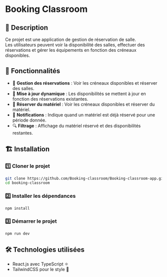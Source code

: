 # Booking Classroom

## 📖 Description
Ce projet est une application de gestion de réservation de salle.  
Les utilisateurs peuvent voir la disponibilité des salles, effectuer des réservations et gérer les équipements en fonction des créneaux disponibles.

## 🚀 Fonctionnalités
- 📅 **Gestion des réservations** : Voir les créneaux disponibles et réserver des salles.
- 🔄 **Mise à jour dynamique** : Les disponibilités se mettent à jour en fonction des réservations existantes.
- 📅 **Réserver du matériel** : Voir les créneaux disponibles et réserver du matériel.
- 🔔 **Notifications** : Indique quand un matériel est déjà réservé pour une période donnée.
- 🔍 **Filtrage** : Affichage du matériel réservé et des disponibilités restantes.


## 🏗️ Installation

### 1️⃣ **Cloner le projet**
```bash
git clone https://github.com/Booking-classroom/Booking-classroom-app.git
cd booking-classroom
```

### 2️⃣ **Installer les dépendances**
```bash
npm install
```

### 3️⃣ Démarrer le projet
```bash
npm run dev
```

## 🛠️ Technologies utilisées
- React.js avec TypeScript ⚛️
- TailwindCSS pour le style 🎨
